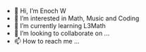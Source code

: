 - 👋 Hi, I’m Enoch W
- 👀 I’m interested in Math, Music and Coding
- 🌱 I’m currently learning L3Math
- 💞️ I’m looking to collaborate on ...
- 📫 How to reach me ...

<!---
MM4096/MM4096 is a ✨ special ✨ repository because its `README.md` (this file) appears on your GitHub profile.
You can click the Preview link to take a look at your changes.
--->

